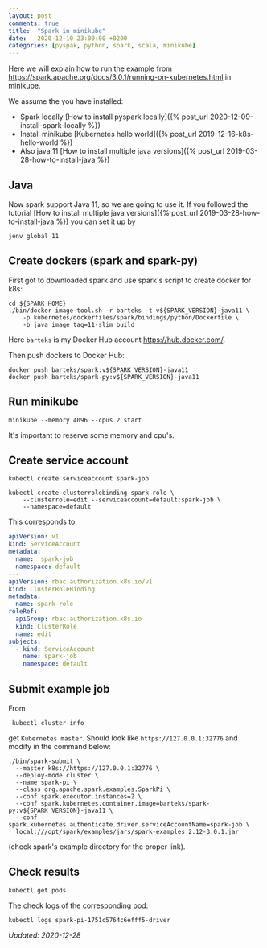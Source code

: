```yaml
---
layout: post
comments: true
title:  "Spark in minikube"
date:   2020-12-10 23:00:00 +0200
categories: [pyspak, python, spark, scala, minikube]
---
```


Here we will explain how to run the example from <https://spark.apache.org/docs/3.0.1/running-on-kubernetes.html>
in minikube.

We assume the you have installed:
* Spark locally [How to install pyspark locally]({% post_url 2020-12-09-install-spark-locally %})
* Install minikube [Kubernetes hello world]({% post_url 2019-12-16-k8s-hello-world %})
* Also java 11 [How to install multiple java versions]({% post_url 2019-03-28-how-to-install-java %})


## Java

Now spark support Java 11, so we are going to use it. If you followed the tutorial 
[How to install multiple java versions]({% post_url 2019-03-28-how-to-install-java %})
you can set it up by

``` shell
jenv global 11
```

## Create dockers (spark and spark-py)

First got to downloaded spark and use spark's script to create docker for k8s:

``` shell
cd ${SPARK_HOME} 
./bin/docker-image-tool.sh -r barteks -t v${SPARK_VERSION}-java11 \
    -p kubernetes/dockerfiles/spark/bindings/python/Dockerfile \
    -b java_image_tag=11-slim build
```
Here `barteks` is my Docker Hub account <https://hub.docker.com/>. 

Then push dockers to Docker Hub:

``` shell
docker push barteks/spark:v${SPARK_VERSION}-java11
docker push barteks/spark-py:v${SPARK_VERSION}-java11
```

## Run minikube

``` shell
minikube --memory 4096 --cpus 2 start
```

It's important to reserve some memory and cpu's. 

## Create service account

``` shell
kubectl create serviceaccount spark-job
```

``` shell
kubectl create clusterrolebinding spark-role \
    --clusterrole=edit --serviceaccount=default:spark-job \
    --namespace=default
```

This corresponds to:

``` yaml
apiVersion: v1
kind: ServiceAccount
metadata:
  name:  spark-job
  namespace: default
---
apiVersion: rbac.authorization.k8s.io/v1
kind: ClusterRoleBinding
metadata:
  name: spark-role
roleRef:
  apiGroup: rbac.authorization.k8s.io
  kind: ClusterRole
  name: edit
subjects:
  - kind: ServiceAccount
    name: spark-job
    namespace: default

```

## Submit example job

From

``` shell
 kubectl cluster-info
```

get `Kubernetes master`. Should look like `https://127.0.0.1:32776` and modify in the command below:

``` shell
./bin/spark-submit \
  --master k8s://https://127.0.0.1:32776 \
  --deploy-mode cluster \
  --name spark-pi \
  --class org.apache.spark.examples.SparkPi \
  --conf spark.executor.instances=2 \
  --conf spark.kubernetes.container.image=barteks/spark-py:v${SPARK_VERSION}-java11 \
  --conf spark.kubernetes.authenticate.driver.serviceAccountName=spark-job \
  local:///opt/spark/examples/jars/spark-examples_2.12-3.0.1.jar
```

(check spark's example directory for the proper link).

## Check results

``` shell
kubectl get pods
```

The check logs of the corresponding pod:

``` shell
kubectl logs spark-pi-1751c5764c6efff5-driver
```

_Updated: 2020-12-28_
